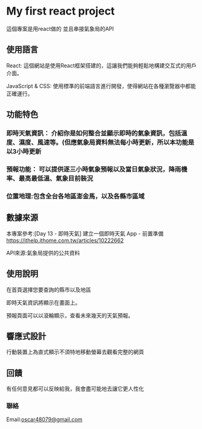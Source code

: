 # My first react project

這個專案是用react做的 並且串接氣象局的API

## 使用語言

React: 這個網站是使用React框架搭建的，這讓我們能夠輕鬆地構建交互式的用戶介面。

JavaScript & CSS: 使用標準的前端語言進行開發，使得網站在各種瀏覽器中都能正確運行。

## 功能特色

### 即時天氣資訊： 介紹你是如何整合並顯示即時的氣象資訊，包括溫度、濕度、風速等。(但應氣象局資料無法每小時更新，所以本功能是以3小時更新

### 預報功能： 可以提供逐三小時氣象預報以及當日氣象狀況，降雨機率、最高最低溫、氣象目前裝況

### 位置地理:包含全台各地區澎金馬，以及各縣市區域


## 數據來源

本專案參考:[Day 13 - 即時天氣] 建立一個即時天氣 App - 前置準備 https://ithelp.ithome.com.tw/articles/10222662

API來源:氣象局提供的公共資料

## 使用說明

在首頁選擇您要查詢的縣市以及地區

即時天氣資訊將顯示在畫面上。

預報頁面可以以滾輪顯示，查看未來幾天的天氣預報。

## 響應式設計

行動裝置上為直式顯示不須特地移動螢幕去觀看完整的網頁

## 回饋

有任何意見都可以反映給我，我會盡可能地去讓它更人性化

### 聯絡

Email:oscar48079@gmail.com

